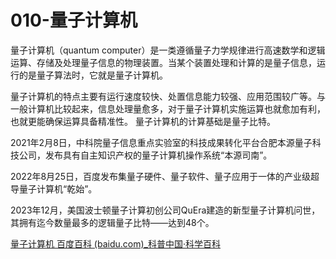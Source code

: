 # 010-量子计算机

量子计算机（quantum computer）是一类遵循量子力学规律进行高速数学和逻辑运算、存储及处理量子信息的物理装置。当某个装置处理和计算的是量子信息，运行的是量子算法时，它就是量子计算机。

量子计算机的特点主要有运行速度较快、处置信息能力较强、应用范围较广等。与一般计算机比较起来，信息处理量愈多，对于量子计算机实施运算也就愈加有利，也就更能确保运算具备精准性。 量子计算机的计算基础是量子比特。

2021年2月8日，中科院量子信息重点实验室的科技成果转化平台合肥本源量子科技公司，发布具有自主知识产权的量子计算机操作系统“本源司南”。 

2022年8月25日，百度发布集量子硬件、量子软件、量子应用于一体的产业级超导量子计算机“乾始”。

2023年12月，美国波士顿量子计算初创公司QuEra建造的新型量子计算机问世，其拥有迄今数量最多的逻辑量子比特——达到48个。

[量子计算机 百度百科 (baidu.com)_科普中国·科学百科](https://baike.baidu.com/item/量子计算机/363335)